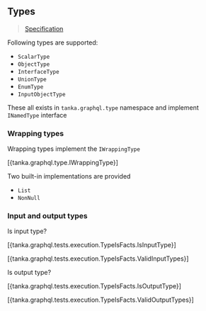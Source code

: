## Types

> [Specification](https://facebook.github.io/graphql/June2018/#sec-Types)

Following types are supported:
- `ScalarType`
- `ObjectType`
- `InterfaceType`
- `UnionType`
- `EnumType`
- `InputObjectType`

These all exists in `tanka.graphql.type` namespace and implement `INamedType` interface


### Wrapping types

Wrapping types implement the `IWrappingType`

[{tanka.graphql.type.IWrappingType}]

Two built-in implementations are provided
- `List`
- `NonNull`


### Input and output types

Is input type?

[{tanka.graphql.tests.execution.TypeIsFacts.IsInputType}]

[{tanka.graphql.tests.execution.TypeIsFacts.ValidInputTypes}]


Is output type?

[{tanka.graphql.tests.execution.TypeIsFacts.IsOutputType}]

[{tanka.graphql.tests.execution.TypeIsFacts.ValidOutputTypes}]


